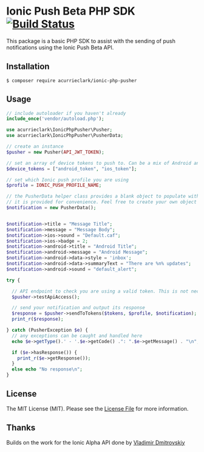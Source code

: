 # Ionic Push Beta PHP SDK [![Build Status](https://travis-ci.org/acurrieclark/ionic-php-pusher.svg?branch=master)](https://travis-ci.org/acurrieclark/ionic-php-pusher)
This package is a basic PHP SDK to assist with the sending of push notifications using the Ionic Push Beta API.

## Installation
`$ composer require acurrieclark/ionic-php-pusher`

## Usage

``` php
// include autoloader if you haven't already
include_once('vendor/autoload.php');

use acurrieclark\IonicPhpPusher\Pusher;
use acurrieclark\IonicPhpPusher\PusherData;

// create an instance
$pusher = new Pusher(API_JWT_TOKEN);

// set an array of device tokens to push to. Can be a mix of Android and iOS devices
$device_tokens = ["android_token", "ios_token"];

// set which Ionic push profile you are using
$profile = IONIC_PUSH_PROFILE_NAME;

// the PusherData helper class provides a blank object to populate with notification data
// it is provided for convenience. Feel free to create your own object here
$notification = new PusherData();


$notification->title = "Message Title";
$notification->message = "Message Body";
$notification->ios->sound = "Default.caf";
$notification->ios->badge = 2;
$notification->android->title = "Android Title";
$notification->android->message = "Android Message";
$notification->android->data->style = 'inbox';
$notification->android->data->summaryText = "There are %n% updates";
$notification->android->sound = "default_alert";

try {

  // API endpoint to check you are using a valid token. This is not necessary before pushing
  $pusher->testApiAccess();

  // send your notification and output its response
  $response = $pusher->sendToTokens($tokens, $profile, $notification);
  print_r($response);

} catch (PusherException $e) {
  // any exceptions can be caught and handled here
  echo $e->getType().' - '.$e->getCode() .": ".$e->getMessage() . "\n";

  if ($e->hasResponse()) {
    print_r($e->getResponse());
  }
  else echo "No response\n";
}
```

## License
The MIT License (MIT). Please see the [License File](LICENSE) for more information.

## Thanks
Builds on the work for the Ionic Alpha API done by [Vladimir Dmitrovskiy](https://github.com/dmitrovskiy "Vladimir Dmitrovskiy")
